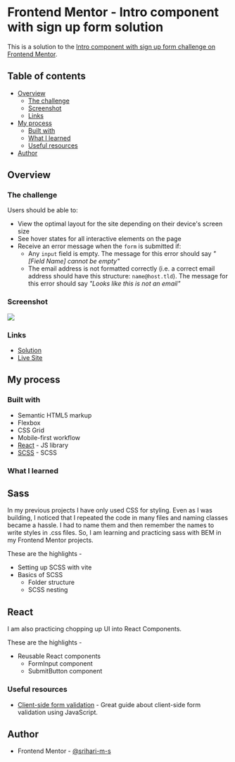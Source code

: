 # Frontend Mentor - Intro component with sign up form solution

This is a solution to the [Intro component with sign up form challenge on Frontend Mentor](https://www.frontendmentor.io/challenges/intro-component-with-signup-form-5cf91bd49edda32581d28fd1).

## Table of contents

- [Overview](#overview)
  - [The challenge](#the-challenge)
  - [Screenshot](#screenshot)
  - [Links](#links)
- [My process](#my-process)
  - [Built with](#built-with)
  - [What I learned](#what-i-learned)
  - [Useful resources](#useful-resources)
- [Author](#author)

## Overview

### The challenge

Users should be able to:

- View the optimal layout for the site depending on their device's screen size
- See hover states for all interactive elements on the page
- Receive an error message when the `form` is submitted if:
  - Any `input` field is empty. The message for this error should say _"[Field Name] cannot be empty"_
  - The email address is not formatted correctly (i.e. a correct email address should have this structure: `name@host.tld`). The message for this error should say _"Looks like this is not an email"_

### Screenshot

![](./screenshot.jpg)

### Links

- [Solution](https://your-solution-url.com)
- [Live Site](https://your-live-site-url.com)

## My process

### Built with

- Semantic HTML5 markup
- Flexbox
- CSS Grid
- Mobile-first workflow
- [React](https://reactjs.org/) - JS library
- [SCSS](https://sass-lang.com/) - SCSS

### What I learned

## Sass

In my previous projects I have only used CSS for styling. Even as I was building, I noticed that I repeated the code in many files and naming classes became a hassle. I had to name them and then remember the names to write styles in .css files. So, I am learning and practicing sass with BEM in my Frontend Mentor projects.

These are the highlights -

- Setting up SCSS with vite
- Basics of SCSS
  - Folder structure
  - SCSS nesting

## React

I am also practicing chopping up UI into React Components.

These are the highlights -

- Reusable React components
  - FormInput component
  - SubmitButton component

### Useful resources

- [Client-side form validation](https://developer.mozilla.org/en-US/docs/Learn/Forms/Form_validation#validating_forms_using_javascript) - Great guide about client-side form validation using JavaScript.

## Author

- Frontend Mentor - [@srihari-m-s](https://www.frontendmentor.io/profile/srihari-m-s)
